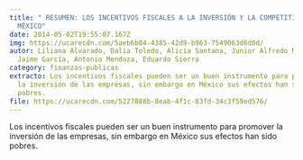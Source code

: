 ```yaml
---
title: " RESUMEN: LOS INCENTIVOS FISCALES A LA INVERSIÓN Y LA COMPETITIVIDAD DE
  MÉXICO"
date: 2014-05-02T19:55:07.167Z
img: https://ucarecdn.com/5aeb6b84-4385-42d9-b963-7549063d6d0d/
autor: Liliana Alvarado, Dalia Toledo, Alicia Santana, Junior Alfredo Martínez,
  Jaime García, Antonio Mendoza, Eduardo Sierra
category: finanzas-publicas
extracto: Los incentivos fiscales pueden ser un buen instrumento para promover
  la inversión de las empresas, sin embargo en México sus efectos han sido
  pobres.
file: https://ucarecdn.com/5227888b-8eab-4f1c-83fd-34c3f59ed576/
---
```

<!--StartFragment-->

Los incentivos fiscales pueden ser un buen instrumento para promover la inversión de las empresas, sin embargo en México sus efectos han sido pobres.

<!--EndFragment-->